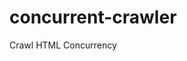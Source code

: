 # concurrent-crawler
Crawl HTML Concurrency
<!--  
                                   ┌───────┐                                        ┌───────┐    
                           ┌──────►│  C1   ├──────┐                           ┌────►│  W1   ├───►
                           │       └───────┘      │                           │     └───────┘    
                           │                      │                           │                  
                           │                      │                           │                  
      ┌─────────────┐      │                      │       ┌──────────────┐    │                  
      │             │      │       ┌───────┐      │       │              │    │     ┌───────┐    
─────►│ Queue Crawl ├──────┼──────►│  ...  ├──────┼──────►│  Queue Write ├────┼────►│  ...  ├───►
      │             │      │       └───────┘      │       │              │    │     └───────┘    
      └─────────────┘      │                      │       └──────────────┘    │                  
                           │                      │                           │                  
                           │                      │                           │                  
                           │       ┌───────┐      │                           │     ┌───────┐    
                           └──────►│  Cn   ├──────┘                           └────►│  Wn   ├───►
                                   └───────┘                                        └───────┘    
-->
